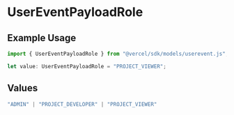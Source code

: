 # UserEventPayloadRole

## Example Usage

```typescript
import { UserEventPayloadRole } from "@vercel/sdk/models/userevent.js";

let value: UserEventPayloadRole = "PROJECT_VIEWER";
```

## Values

```typescript
"ADMIN" | "PROJECT_DEVELOPER" | "PROJECT_VIEWER"
```